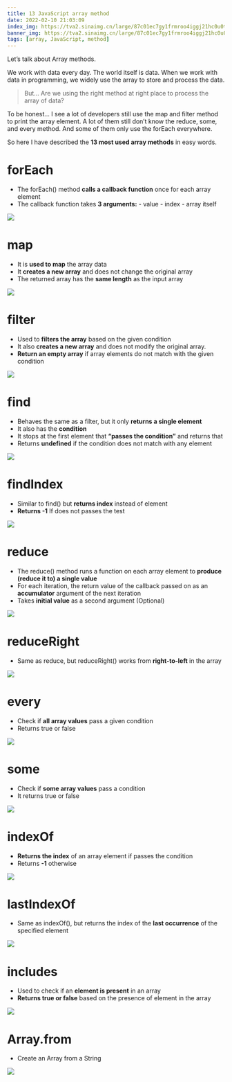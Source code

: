 ```yaml
---
title: 13 JavaScript array method
date: 2022-02-10 21:03:09
index_img: https://tva2.sinaimg.cn/large/87c01ec7gy1frmroo4iggj21hc0u0th9.jpg
banner_img: https://tva2.sinaimg.cn/large/87c01ec7gy1frmroo4iggj21hc0u0th9.jpg
tags: [array, JavaScript, method]
---
```


Let’s talk about Array methods.

We work with data every day. The world itself is data. When we work with data in programming, we widely use the array to store and process the data.

> But… Are we using the right method at right place to process the array of data?

To be honest… I see a lot of developers still use the map and filter method to print the array element. A lot of them still don’t know the reduce, some, and every method. And some of them only use the forEach everywhere.

So here I have described the **13 most used array methods** in easy words.

# forEach

- The forEach() method **calls a callback function** once for each array element
- The callback function takes **3 arguments:**
  \- value
  \- index
  \- array itself

![](https://cdn.jsdelivr.net/gh/zio7711/blog-pic/20220210210804.png)

# map

- It is **used to map** the array data
- It **creates a new array** and does not change the original array
- The returned array has the **same length** as the input array

![](https://cdn.jsdelivr.net/gh/zio7711/blog-pic/20220210210835.png)

# filter

- Used to **filters the array** based on the given condition
- It also **creates a new array** and does not modify the original array.
- **Return an empty array** if array elements do not match with the given condition

![](https://cdn.jsdelivr.net/gh/zio7711/blog-pic/20220210210859.png)

# find

- Behaves the same as a filter, but it only **returns a single element**
- It also has the **condition**
- It stops at the first element that **“passes the condition”** and returns that
- Returns **undefined** if the condition does not match with any element

![](https://cdn.jsdelivr.net/gh/zio7711/blog-pic/20220210211206.png)

# findIndex

- Similar to find() but **returns index** instead of element
- **Returns -1** If does not passes the test

![](https://cdn.jsdelivr.net/gh/zio7711/blog-pic/20220210211237.png)

# reduce

- The reduce() method runs a function on each array element to **produce (reduce it to) a single value**
- For each iteration, the return value of the callback passed on as an **accumulator** argument of the next iteration
- Takes **initial value** as a second argument (Optional)

![](https://cdn.jsdelivr.net/gh/zio7711/blog-pic/20220210211253.png)

# reduceRight

- Same as reduce, but reduceRight() works from **right-to-left** in the array

![](https://cdn.jsdelivr.net/gh/zio7711/blog-pic/20220210211313.png)

# every

- Check if **all array values** pass a given condition
- Returns true or false

![](https://cdn.jsdelivr.net/gh/zio7711/blog-pic/20220210211656.png)

# some

- Check if **some array values** pass a condition
- It returns true or false

![](https://cdn.jsdelivr.net/gh/zio7711/blog-pic/20220210211704.png)

# indexOf

- **Returns the index** of an array element if passes the condition
- Returns **-1** otherwise

![](https://cdn.jsdelivr.net/gh/zio7711/blog-pic/20220210211519.png)

# lastIndexOf

- Same as indexOf(), but returns the index of the **last occurrence** of the specified element

![](https://cdn.jsdelivr.net/gh/zio7711/blog-pic/20220210211541.png)

# includes

- Used to check if an **element is present** in an array
- **Returns true or false** based on the presence of element in the array

![](https://cdn.jsdelivr.net/gh/zio7711/blog-pic/20220210211603.png)

# Array.from

- Create an Array from a String

![](https://cdn.jsdelivr.net/gh/zio7711/blog-pic/20220210211624.png)
